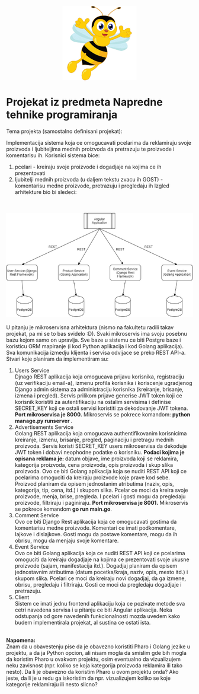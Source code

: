 <div align="center">
  <img src="https://github.com/draganagrbic998/ntp/blob/main/pcelica.jpg" alt="drawing" width="200" height="200"/>
</div>

# Projekat iz predmeta Napredne tehnike programiranja
Tema projekta (samostalno definisani projekat):<br>

Implementacija sistema koja ce omogucavati pcelarima da reklamiraju svoje proizvoda i ljubiteljima mednih proizvoda da pretrazuju te proizvode i komentarisu ih.
Korisnici sistema bice:
1. pcelari - kreiraju svoje proizvode i dogadjaje na kojima ce ih prezentovati
2. ljubitelji mednih proizvoda (u daljem tekstu zvacu ih GOST) - komentarisu medne proizvode, pretrazuju i pregledaju ih
Izgled arhitekture bio bi sledeci:
<br><br><br>

![alt text](https://github.com/draganagrbic998/ntp/blob/main/ntp_diagram.png)
<br><br>
U pitanju je mikroservisna arhitektura (nismo na fakultetu radili takav projekat, pa mi se to bas svidelo :D). Svaki mikroservis ima svoju posebnu bazu kojom samo on upravlja. Sve baze u sistemu ce biti Postgre baze i koristicu ORM mapiranje (i kod Python aplikacija i kod Golang aplikacija). Sva komunikacija izmedju klijenta i servisa odvijace se preko REST API-a. Stvari koje planiram da implementiram su:
1. Users Service<br>
Djnago REST aplikacija koja omogucava prijavu korisnika, registraciju (uz verifikaciju email-a), izmenu profila korisnika i koriscenje ugradjenog Django admin sistema za administraciju korisnika (kreiranje, brisanje, izmena i pregled). Servis prilikom prijave generise JWT token koji ce korisnik koristiti za autentifikaciju na ostalim servisima i definise SECRET_KEY koji ce ostali servisi koristiti za dekodovanje JWT tokena. <b>Port mikroservisa je 8000.</b> Mikroservis se pokrece komandom: <b>python manage.py runserver </b>. 
2. Advertisements Service<br>
Golang REST aplikacija koja omogucava authentifikovanim korisnicima kreiranje, izmenu, brisanje, pregled, paginaciju i pretragu mednih proizvoda. Servis koristi SECRET_KEY users mikroservisa da dekoduje JWT token i dobavi neophodne podatke o korisniku. <b>Podaci kojima je opisana reklama je: </b>datum objave, ime proizvoda koji se reklamira, kategorija proizvoda, cena proizvoda, opis proizvoda i skup slika proizvoda.
Ovo ce biti Golang aplikacija koja se nuditi REST API koji ce pcelarima omoguciti da kreiraju proizvode koje prave kod sebe. Proizvod planiram da opisem jednostanim atributima (naziv, opis, kategorija, tip, cena, itd.) i skupom slika. Pcelar ce moci da kreira svoje proizvode, menja, brise, pregleda. I pcelari i gosti mogu da pregledaju proizvode, filtriraju i paginiraju. <b>Port mikroservisa je 8001.</b> Mikroservis se pokrece komandom <b>go run main.go</b>. 
3. Comment Service<br>
Ovo ce biti Django Rest aplikacija koja ce omogucavati gostima da komentarisu medne proizvode. Komentari ce imati podkomentare, lajkove i dislajkove. Gosti mogu da postave komentare, mogu da ih obrisu, mogu da menjaju svoje komentare.
4. Event Service<br>
Ovo ce biti Golang aplikacija koja ce nuditi REST API koji ce pcelarima omoguciti da kreiraju dogadjaje na kojima ce prezentovati svoje ukusne proizvode (sajam, manifestacija itd.). Dogadjaj planiram da opisem jednostavnim atributima (datum pocetka/kraja, naziv, opis, mesto itd.) i skupom slika. Pcelari ce moci da kreiraju novi dogadjaj, da ga izmene, obrisu, pregledaju i filtriraju. Gosti ce moci da pregledaju dogadjaje i pretrazuju.
5. Client<br>
Sistem ce imati jednu frontend aplikaciju koja ce pozivate metode sva cetri navedena servisa i u pitanju ce biti Angular aplikacija. 
Neka odstupanja od gore navedenih funkcionalnosti mozda uvedem kako budem implementirala projekat, al sustina ce ostati ista.
<br>
<b>Napomena:</b><br>
Znam da u obavestenju pise da je obavezno koristiti Pharo i Golang jezike u projektu, a da ja Python opcion, ali nisam mogla da smislim gde bih mogla da koristim Pharo u ovakvom projektu, osim eventualno da vizualizujem neku zavisnost (npr. koliko se koja kategorija proizvoda reklamira ili tako nesto). Da li je obavezno da koristim Pharo u ovom projektu onda? Ako jeste, da li je u redu ga iskoristim da npr. vizualizujem koliko se koje kategorije reklamiraju ili nesto slicno? 
